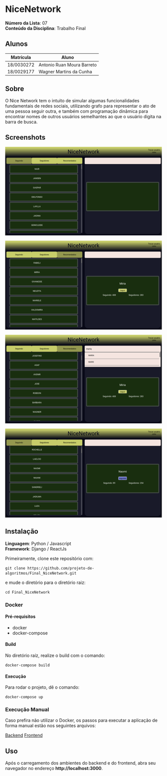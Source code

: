 # NiceNetwork

**Número da Lista**: 07<br>
**Conteúdo da Disciplina**: Trabalho Final<br>

## Alunos
|Matrícula | Aluno |
| -- | -- |
| 18/0030272 | Antonio Ruan Moura Barreto |
| 18/0029177 | Wagner Martins da Cunha |

## Sobre
O Nice Network tem o intuito de simular algumas funcionalidades fundamentais de redes sociais, utilizando grafo para representar o ato de uma pessoa seguir outra, e também com programação dinâmica para encontrar nomes de outros usuários semelhantes ao que o usuário digita na barra de busca.

## Screenshots

![print](./assets/print01.png)

![print](./assets/print02.png)

![print](./assets/print03.png)

![print](./assets/print04.png)

## Instalação 
**Linguagem**: Python / Javascript<br>
**Framework**: Django / ReactJs<br>

Primeiramente, clone este repositório com:

```
git clone https://github.com/projeto-de-algoritmos/Final_NiceNetwork.git
```

e mude o diretório para o diretório raiz:

```
cd Final_NiceNetwork
```

### Docker
 
#### Pré-requisitos 

- docker
- docker-compose

#### Build

No diretório raíz, realize o build com o comando:

```
docker-compose build
```

#### Execução

Para rodar o projeto, dê o comando:

```
docker-compose up
```

### Execução Manual

Caso prefira não utilizar o Docker, os passos para executar a aplicação de forma manual estão nos seguintes arquivos:

[Backend](./back/README.md)
[Frontend](./front/README.md)

## Uso 

Após o carregamento dos ambientes do backend e do frontend, abra seu navegador no endereço **http://localhost:3000**.

